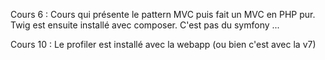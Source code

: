 Cours 6 :
Cours qui présente le pattern MVC puis fait un MVC en PHP pur.
Twig est ensuite installé avec composer.
C'est pas du symfony ...


Cours 10 :
Le profiler est installé avec la webapp (ou bien c'est avec la v7)